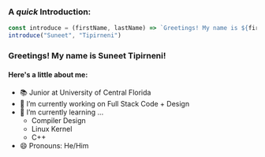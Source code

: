 ### A *quick* Introduction:

```javascript
const introduce = (firstName, lastName) => `Greetings! My name is ${firstName} ${lastName}!`
introduce("Suneet", "Tipirneni")
```

### Greetings! My name is Suneet Tipirneni!

#### Here's a little about me:

- 📚 Junior at University of Central Florida
- 🔭 I’m currently working on Full Stack Code + Design
- 🌱 I’m currently learning ...
  - Compiler Design
  - Linux Kernel
  - C++
- 😄 Pronouns: He/Him

<!--
**suneettipirneni/suneettipirneni** is a ✨ _special_ ✨ repository because its `README.md` (this file) appears on your GitHub profile.

Here are some ideas to get you started:

- 🔭 I’m currently working on ...
  - Frontend Code + Desgin
- 🌱 I’m currently learning ...
- 👯 I’m looking to collaborate on ...
- 🤔 I’m looking for help with ...
- 💬 Ask me about ...
- 📫 How to reach me: ...
- 😄 Pronouns: ...
- ⚡ Fun fact: ...
-->
